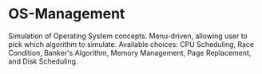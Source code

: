 # OS-Management
Simulation of Operating System concepts. Menu-driven, allowing user to pick which algorithm to simulate. Available choices: CPU Scheduling, Race Condition, Banker's Algorithm, Memory Management, Page Replacement, and Disk Scheduling. 
